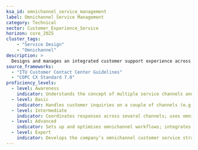 ```yaml
---  
ksa_id: omnichannel_service_management  
label: Omnichannel Service Management  
category: Technical  
sector: Customer_Experience_Service  
horizon: core_2025 
cluster_tags: 
    - "Service Design"
    - "Omnichannel"
description: >  
  Designs and manages an integrated customer support experience across channels (phone, email, live chat, social media, chatbots); ensures consistency in service quality, tracks cross-channel customer journeys, and deploys appropriate tools (helpdesk software, AI assistants) for unified support.  
source_frameworks:  
  - "ITU Customer Contact Center Guidelines"  
  - "COPC CX Standard 7.0"
proficiency_levels:  
  - level: Awareness  
    indicator: Understands the concept of multiple service channels and why consistency is important.  
  - level: Basic  
    indicator: Handles customer inquiries on a couple of channels (e.g. phone and email) with guidance; uses basic helpdesk software features.  
  - level: Intermediate  
    indicator: Coordinates responses across several channels; uses omnichannel platform features (ticket merging, channel switching) to manage customer issues.  
  - level: Advanced  
    indicator: Sets up and optimises omnichannel workflows; integrates a new channel (e.g. social or chatbot) into support operations; monitors KPI across channels for consistency.  
  - level: Expert  
    indicator: Develops the company’s omnichannel customer service strategy; implements cutting-edge solutions (AI-driven chat, unified customer profiles) in line with best-practice guidelines (e.g. ITU standards); trains team for seamless multi-channel support.  
---  
```


